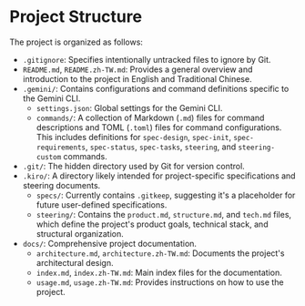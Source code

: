 # Project Structure

The project is organized as follows:

-   `.gitignore`: Specifies intentionally untracked files to ignore by Git.
-   `README.md`, `README.zh-TW.md`: Provides a general overview and introduction to the project in English and Traditional Chinese.
-   `.gemini/`: Contains configurations and command definitions specific to the Gemini CLI.
    -   `settings.json`: Global settings for the Gemini CLI.
    -   `commands/`: A collection of Markdown (`.md`) files for command descriptions and TOML (`.toml`) files for command configurations. This includes definitions for `spec-design`, `spec-init`, `spec-requirements`, `spec-status`, `spec-tasks`, `steering`, and `steering-custom` commands.
-   `.git/`: The hidden directory used by Git for version control.
-   `.kiro/`: A directory likely intended for project-specific specifications and steering documents.
    -   `specs/`: Currently contains `.gitkeep`, suggesting it's a placeholder for future user-defined specifications.
    -   `steering/`: Contains the `product.md`, `structure.md`, and `tech.md` files, which define the project's product goals, technical stack, and structural organization.
-   `docs/`: Comprehensive project documentation.
    -   `architecture.md`, `architecture.zh-TW.md`: Documents the project's architectural design.
    -   `index.md`, `index.zh-TW.md`: Main index files for the documentation.
    -   `usage.md`, `usage.zh-TW.md`: Provides instructions on how to use the project.